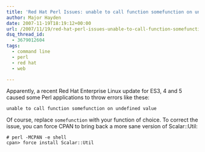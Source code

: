 ```yaml
---
title: 'Red Hat Perl Issues: unable to call function somefunction on undefined value'
author: Major Hayden
date: 2007-11-19T18:19:12+00:00
url: /2007/11/19/red-hat-perl-issues-unable-to-call-function-somefunction-on-undefined-value/
dsq_thread_id:
  - 3679012604
tags:
  - command line
  - perl
  - red hat
  - web

---
```

Apparently, a recent Red Hat Enterprise Linux update for ES3, 4 and 5 caused some Perl applications to throw errors like these:

```
unable to call function somefunction on undefined value
```

Of course, replace `somefunction` with your function of choice. To correct the issue, you can force CPAN to bring back a more sane version of Scalar::Util:

```
# perl -MCPAN -e shell
cpan> force install Scalar::Util
```
